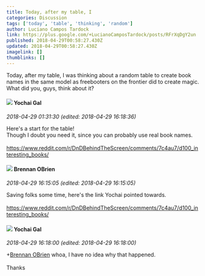 ```yaml
---
title: Today, after my table, I
categories: Discussion
tags: ['today', 'table', 'thinking', 'random']
author: Luciano Campos Tardock
link: https://plus.google.com/+LucianoCamposTardock/posts/RFrXqDgY2un
published: 2018-04-29T00:58:27.430Z
updated: 2018-04-29T00:58:27.430Z
imagelink: []
thumblinks: []
---
```


Today, after my table, I was thinking about a random table to create book names in the same model as freebooters on the frontier did to create magic. What did you, guys, think about it?
<div id='comment z13kt3zjmoa5ub0ol04cifnymqn1c12y4bs'>
  <h4><img src='{{site.baseurl}}//images/avatars/116013665970125878211_photo.jpg'> Yochai Gal</h4>
      <p><cite>2018-04-29 01:31:30 (edited: 2018-04-29 16:18:36)</cite></p>
        <p>Here&#39;s a start for the table!<br />Though I doubt you need it, since you can probably use real book names.<br /><br /><a href="https://www.reddit.com/r/DnDBehindTheScreen/comments/7c4au7/d100_interesting_books/" class="ot-anchor">https://www.reddit.com/r/DnDBehindTheScreen/comments/7c4au7/d100_interesting_books/</a></p>
</div>
        

<div id='comment z13kt3zjmoa5ub0ol04cifnymqn1c12y4bs'>
  <h4><img src='{{site.baseurl}}//images/avatars/107145464770197437080_photo.jpg'> Brennan OBrien</h4>
      <p><cite>2018-04-29 16:15:05 (edited: 2018-04-29 16:15:05)</cite></p>
        <p>Saving folks some time, here&#39;s the link Yochai pointed towards.<br /><br /><a href="https://www.reddit.com/r/DnDBehindTheScreen/comments/7c4au7/d100_interesting_books/" class="ot-anchor">https://www.reddit.com/r/DnDBehindTheScreen/comments/7c4au7/d100_interesting_books/</a><br /></p>
</div>
        

<div id='comment z13kt3zjmoa5ub0ol04cifnymqn1c12y4bs'>
  <h4><img src='{{site.baseurl}}//images/avatars/116013665970125878211_photo.jpg'> Yochai Gal</h4>
      <p><cite>2018-04-29 16:18:00 (edited: 2018-04-29 16:18:00)</cite></p>
        <p><span class="proflinkWrapper"><span class="proflinkPrefix">+</span><a class="proflink" href="https://plus.google.com/107145464770197437080" oid="107145464770197437080">Brennan OBrien</a></span> whoa, I have no idea why that happened.<br /><br />Thanks</p>
</div>
        